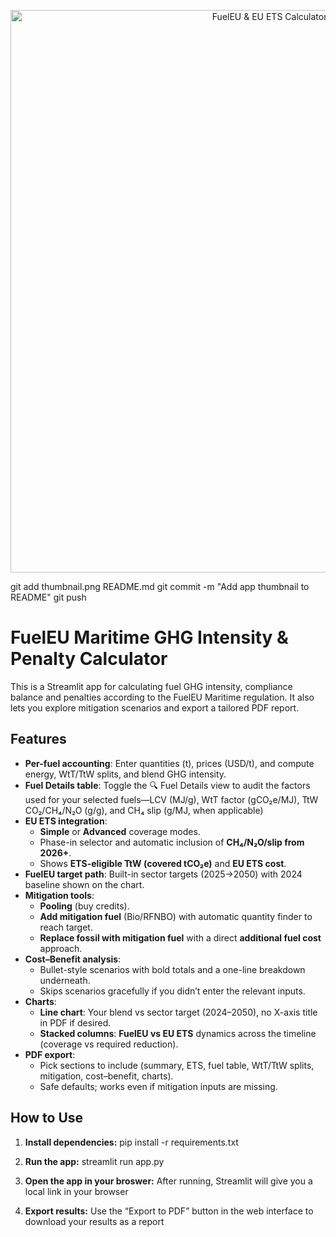 <p align="center">
  <img src="thumbnail.png" alt="FuelEU & EU ETS Calculator — thumbnail" width="900">
</p>
git add thumbnail.png README.md
git commit -m "Add app thumbnail to README"
git push

# FuelEU Maritime GHG Intensity & Penalty Calculator

This is a Streamlit app for calculating fuel GHG intensity, compliance balance and penalties according to the FuelEU Maritime regulation. It also lets you explore mitigation scenarios and export a tailored PDF report.

## Features

- **Per-fuel accounting**: Enter quantities (t), prices (USD/t), and compute energy, WtT/TtW splits, and blend GHG intensity.
- **Fuel Details table**: Toggle the 🔍 Fuel Details view to audit the factors used for your selected fuels—LCV (MJ/g), WtT factor (gCO₂e/MJ), TtW CO₂/CH₄/N₂O (g/g), and CH₄ slip (g/MJ, when applicable)
- **EU ETS integration**:
  - **Simple** or **Advanced** coverage modes.
  - Phase-in selector and automatic inclusion of **CH₄/N₂O/slip from 2026+**.
  - Shows **ETS-eligible TtW (covered tCO₂e)** and **EU ETS cost**.
- **FuelEU target path**: Built-in sector targets (2025→2050) with 2024 baseline shown on the chart.
- **Mitigation tools**:
  - **Pooling** (buy credits).
  - **Add mitigation fuel** (Bio/RFNBO) with automatic quantity finder to reach target.
  - **Replace fossil with mitigation fuel** with a direct **additional fuel cost** approach.
- **Cost–Benefit analysis**:
  - Bullet-style scenarios with bold totals and a one-line breakdown underneath.
  - Skips scenarios gracefully if you didn’t enter the relevant inputs.
- **Charts**:
  - **Line chart**: Your blend vs sector target (2024–2050), no X-axis title in PDF if desired.
  - **Stacked columns**: **FuelEU vs EU ETS** dynamics across the timeline (coverage vs required reduction).
- **PDF export**:
  - Pick sections to include (summary, ETS, fuel table, WtT/TtW splits, mitigation, cost–benefit, charts).
  - Safe defaults; works even if mitigation inputs are missing.

## How to Use

1. **Install dependencies:**
pip install -r requirements.txt

2. **Run the app:**
streamlit run app.py

3. **Open the app in your broswer:**
After running, Streamlit will give you a local link in your browser

4. **Export results:**
Use the “Export to PDF” button in the web interface to download your results as a report
